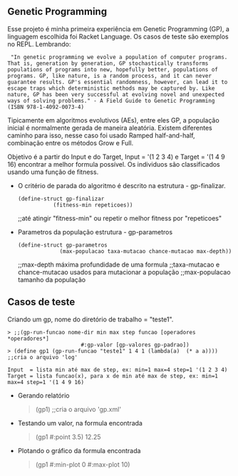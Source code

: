 Genetic Programming
-----------------

Esse projeto é minha primeira experiência em Genetic Programming (GP), a linguagem escolhida foi Racket Language. Os casos de teste são exemplos no REPL. Lembrando:

     "In genetic programming we evolve a population of computer programs. That is, generation by generation, GP stochastically transforms populations of programs into new, hopefully better, populations of programs. GP, like nature, is a random process, and it can never guarantee results. GP's essential randomness, however, can lead it to escape traps which deterministic methods may be captured by. Like nature, GP has been very successful at evolving novel and unexpected ways of solving problems." - A Field Guide to Genetic Programming (ISBN 978-1-4092-0073-4)

Tipicamente em algoritmos evolutivos (AEs), entre eles GP, a população inicial é normalmente gerada de maneira aleatória. Existem diferentes caminho para isso, nesse caso foi usado Ramped half-and-half, combinação entre os métodos Grow e Full.

Objetivo é a partir do Input e do Target, Input = '(1 2 3 4) e Target = '(1 4 9 16) encontrar a melhor formula possível. Os individuos são classificados usando uma função de fitness. 

* O critério de parada do algoritmo é descrito na estrutura - gp-finalizar.

      (define-struct gp-finalizar
      		     (fitness-min repeticoes))
    ;;até atingir "fitness-min" ou repetir o melhor fitness por "repeticoes"

* Parametros da população estrutura - gp-parametros

      (define-struct gp-parametros
      		       (max-populacao taxa-mutacao chance-mutacao max-depth))
    ;;max-depth máxima profundidade de uma formula
    ;;taxa-mutacao e chance-mutacao usados para mutacionar a população
    ;;max-populacao tamanho da população

Casos de teste
-------------

Criando um gp, nome do diretório de trabalho = "teste1".

	> ;;(gp-run-funcao nome-dir min max step funcao [operadores *operadores*]
	                       #:gp-valor [gp-valores gp-padrao])
	> (define gp1 (gp-run-funcao "teste1" 1 4 1 (lambda(a)  (* a a)))) ;;cria o arquivo 'log'

	Input  = lista min até max de step, ex: min=1 max=4 step=1 '(1 2 3 4)
	Target = lista funcao(x), para x de min até max de step, ex: min=1 max=4 step=1 '(1 4 9 16)

* Gerando relatório

  	> (gp1)  ;;cria o arquivo 'gp.xml'

* Testando um valor, na formula encontrada

  	> (gp1 #:point 3.5)
	12.25

* Plotando o gráfico da formula encontrada

  	> (gp1 #:min-plot 0 #:max-plot 10)